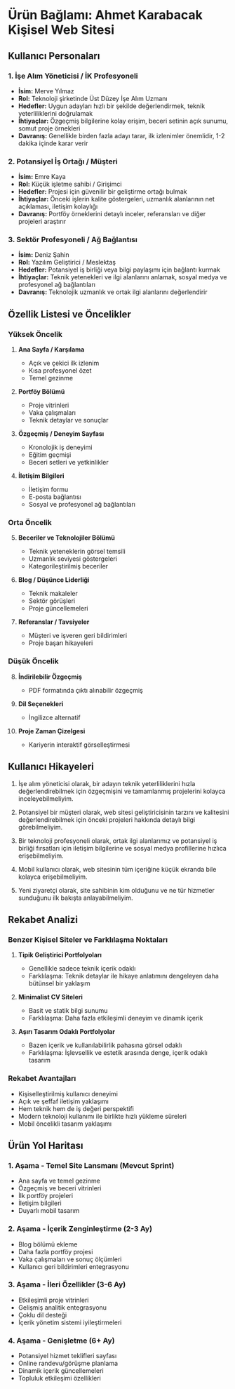 # Ürün Bağlamı: Ahmet Karabacak Kişisel Web Sitesi

## Kullanıcı Personaları

### 1. İşe Alım Yöneticisi / İK Profesyoneli
- **İsim:** Merve Yılmaz
- **Rol:** Teknoloji şirketinde Üst Düzey İşe Alım Uzmanı
- **Hedefler:** Uygun adayları hızlı bir şekilde değerlendirmek, teknik yeterliliklerini doğrulamak
- **İhtiyaçlar:** Özgeçmiş bilgilerine kolay erişim, beceri setinin açık sunumu, somut proje örnekleri
- **Davranış:** Genellikle birden fazla adayı tarar, ilk izlenimler önemlidir, 1-2 dakika içinde karar verir

### 2. Potansiyel İş Ortağı / Müşteri
- **İsim:** Emre Kaya
- **Rol:** Küçük işletme sahibi / Girişimci 
- **Hedefler:** Projesi için güvenilir bir geliştirme ortağı bulmak
- **İhtiyaçlar:** Önceki işlerin kalite göstergeleri, uzmanlık alanlarının net açıklaması, iletişim kolaylığı
- **Davranış:** Portföy örneklerini detaylı inceler, referansları ve diğer projeleri araştırır

### 3. Sektör Profesyoneli / Ağ Bağlantısı  
- **İsim:** Deniz Şahin
- **Rol:** Yazılım Geliştirici / Meslektaş
- **Hedefler:** Potansiyel iş birliği veya bilgi paylaşımı için bağlantı kurmak
- **İhtiyaçlar:** Teknik yetenekleri ve ilgi alanlarını anlamak, sosyal medya ve profesyonel ağ bağlantıları
- **Davranış:** Teknolojik uzmanlık ve ortak ilgi alanlarını değerlendirir

## Özellik Listesi ve Öncelikler

### Yüksek Öncelik
1. **Ana Sayfa / Karşılama**
   - Açık ve çekici ilk izlenim
   - Kısa profesyonel özet
   - Temel gezinme

2. **Portföy Bölümü**
   - Proje vitrinleri
   - Vaka çalışmaları
   - Teknik detaylar ve sonuçlar

3. **Özgeçmiş / Deneyim Sayfası**
   - Kronolojik iş deneyimi
   - Eğitim geçmişi
   - Beceri setleri ve yetkinlikler

4. **İletişim Bilgileri**
   - İletişim formu
   - E-posta bağlantısı
   - Sosyal ve profesyonel ağ bağlantıları

### Orta Öncelik
5. **Beceriler ve Teknolojiler Bölümü**
   - Teknik yeteneklerin görsel temsili
   - Uzmanlık seviyesi göstergeleri
   - Kategorileştirilmiş beceriler

6. **Blog / Düşünce Liderliği**
   - Teknik makaleler
   - Sektör görüşleri
   - Proje güncellemeleri

7. **Referanslar / Tavsiyeler**
   - Müşteri ve işveren geri bildirimleri
   - Proje başarı hikayeleri

### Düşük Öncelik
8. **İndirilebilir Özgeçmiş**
   - PDF formatında çıktı alınabilir özgeçmiş

9. **Dil Seçenekleri**
   - İngilizce alternatif

10. **Proje Zaman Çizelgesi**
    - Kariyerin interaktif görselleştirmesi

## Kullanıcı Hikayeleri

1. İşe alım yöneticisi olarak, bir adayın teknik yeterliliklerini hızla değerlendirebilmek için özgeçmişini ve tamamlanmış projelerini kolayca inceleyebilmeliyim.

2. Potansiyel bir müşteri olarak, web sitesi geliştiricisinin tarzını ve kalitesini değerlendirebilmek için önceki projeleri hakkında detaylı bilgi görebilmeliyim.

3. Bir teknoloji profesyoneli olarak, ortak ilgi alanlarımız ve potansiyel iş birliği fırsatları için iletişim bilgilerine ve sosyal medya profillerine hızlıca erişebilmeliyim.

4. Mobil kullanıcı olarak, web sitesinin tüm içeriğine küçük ekranda bile kolayca erişebilmeliyim.

5. Yeni ziyaretçi olarak, site sahibinin kim olduğunu ve ne tür hizmetler sunduğunu ilk bakışta anlayabilmeliyim.

## Rekabet Analizi

### Benzer Kişisel Siteler ve Farklılaşma Noktaları
1. **Tipik Geliştirici Portfolyoları**
   - Genellikle sadece teknik içerik odaklı
   - Farklılaşma: Teknik detaylar ile hikaye anlatımını dengeleyen daha bütünsel bir yaklaşım

2. **Minimalist CV Siteleri**
   - Basit ve statik bilgi sunumu
   - Farklılaşma: Daha fazla etkileşimli deneyim ve dinamik içerik

3. **Aşırı Tasarım Odaklı Portfolyolar**
   - Bazen içerik ve kullanılabilirlik pahasına görsel odaklı
   - Farklılaşma: İşlevsellik ve estetik arasında denge, içerik odaklı tasarım

### Rekabet Avantajları
- Kişiselleştirilmiş kullanıcı deneyimi
- Açık ve şeffaf iletişim yaklaşımı
- Hem teknik hem de iş değeri perspektifi
- Modern teknoloji kullanımı ile birlikte hızlı yükleme süreleri
- Mobil öncelikli tasarım yaklaşımı

## Ürün Yol Haritası

### 1. Aşama - Temel Site Lansmanı (Mevcut Sprint)
- Ana sayfa ve temel gezinme
- Özgeçmiş ve beceri vitrinleri
- İlk portföy projeleri
- İletişim bilgileri
- Duyarlı mobil tasarım

### 2. Aşama - İçerik Zenginleştirme (2-3 Ay)
- Blog bölümü ekleme
- Daha fazla portföy projesi
- Vaka çalışmaları ve sonuç ölçümleri
- Kullanıcı geri bildirimleri entegrasyonu

### 3. Aşama - İleri Özellikler (3-6 Ay)
- Etkileşimli proje vitrinleri
- Gelişmiş analitik entegrasyonu
- Çoklu dil desteği
- İçerik yönetim sistemi iyileştirmeleri

### 4. Aşama - Genişletme (6+ Ay)
- Potansiyel hizmet teklifleri sayfası
- Online randevu/görüşme planlama
- Dinamik içerik güncellemeleri
- Topluluk etkileşimi özellikleri